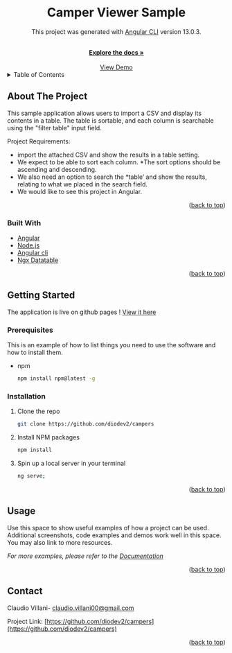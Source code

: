 <div id="top"></div>
<!-- PROJECT LOGO -->
<br />
<div align="center">

<h1 align="center">Camper Viewer Sample</h1>

  <p align="center">

This project was generated with [Angular CLI](https://github.com/angular/angular-cli) version 13.0.3.
</p>
    <br />
    <a href="https://github.com/diodev2/campers"><strong>Explore the docs »</strong></a>
    <br />
    <br />
    <a href="https://github.com/diodev2/campers" target="_blank">View Demo</a>

</div>

<!-- TABLE OF CONTENTS -->
<details>
  <summary>Table of Contents</summary>
  <ol>
    <li>
      <a href="#about-the-project">About The Project</a>
      <ul>
        <li><a href="#built-with">Built With</a></li>
      </ul>
    </li>
    <li>
      <a href="#getting-started">Getting Started</a>
      <ul>
        <li><a href="#prerequisites">Prerequisites</a></li>
        <li><a href="#installation">Installation</a></li>
      </ul>
    </li>
    <li><a href="#usage">Usage</a></li>
    <li><a href="#contact">Contact</a></li>

  </ol>
</details>



<!-- ABOUT THE PROJECT -->
## About The Project

This sample application allows users to import a CSV and display its contents in a table. The table is sortable, and each column is searchable using the "filter table" input field.

Project Requirements: 

* import the attached CSV and show the results in a table setting.
* We expect to be able to sort each column. *The sort options should be ascending and descending.
* We also need an option to search the *table’ and show the results, relating to what we placed in the search field. 
* We would like to see this project in Angular.


<p align="right">(<a href="#top">back to top</a>)</p>

### Built With

* [Angular](https://angular.io/)
* [Node.js](https://nodejs.org/en/)
* [Angular cli](https://angular.io/cli)
* [Ngx Datatable](https://github.com/swimlane/ngx-datatable)

<p align="right">(<a href="#top">back to top</a>)</p>

<!-- GETTING STARTED -->
## Getting Started

The application is live on github pages ! 
<a href="https://diodev2.github.io/campers/" target="_blank"> View it here </a>

### Prerequisites

This is an example of how to list things you need to use the software and how to install them.
* npm
  ```sh
  npm install npm@latest -g
  ```
### Installation

1. Clone the repo
   ```sh
   git clone https://github.com/diodev2/campers
   ```
3. Install NPM packages
   ```sh
   npm install
   ```
4. Spin up a local server in your terminal
   ```sh
   ng serve;
   ```

<p align="right">(<a href="#top">back to top</a>)</p>



<!-- USAGE EXAMPLES -->
## Usage

Use this space to show useful examples of how a project can be used. Additional screenshots, code examples and demos work well in this space. You may also link to more resources.

_For more examples, please refer to the [Documentation](https://example.com)_

<p align="right">(<a href="#top">back to top</a>)</p>

<!-- CONTACT -->
## Contact

Claudio Villani- claudio.villani00@gmail.com

Project Link: [https://github.com/diodev2/campers](https://github.com/diodev2/campers)

<p align="right">(<a href="#top">back to top</a>)</p>


